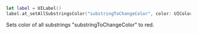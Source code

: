 ``` swift
let label = UILabel()
label.at_setAllSubstringsColor("substringToChangeColor", color: UIColor.redColor())
```

Sets color of all substrings "substringToChangeColor" to red.  
